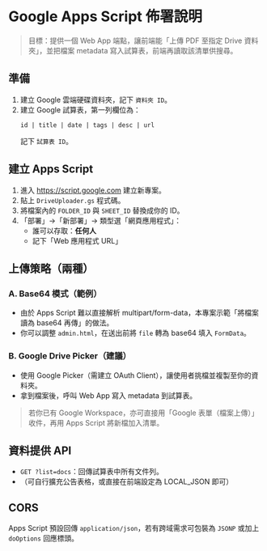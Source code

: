 # Google Apps Script 佈署說明

> 目標：提供一個 Web App 端點，讓前端能「上傳 PDF 至指定 Drive 資料夾」，並把檔案 metadata 寫入試算表，前端再讀取該清單供搜尋。

## 準備
1. 建立 Google 雲端硬碟資料夾，記下 `資料夾 ID`。
2. 建立 Google 試算表，第一列欄位為：
   ```
   id | title | date | tags | desc | url
   ```
   記下 `試算表 ID`。

## 建立 Apps Script
1. 進入 <https://script.google.com> 建立新專案。
2. 貼上 `DriveUploader.gs` 程式碼。
3. 將檔案內的 `FOLDER_ID` 與 `SHEET_ID` 替換成你的 ID。
4. 「部署」→「新部署」→ 類型選「網頁應用程式」：
   - 誰可以存取：**任何人**
   - 記下「Web 應用程式 URL」

## 上傳策略（兩種）
### A. Base64 模式（範例）
- 由於 Apps Script 難以直接解析 multipart/form-data，本專案示範「將檔案讀為 base64 再傳」的做法。
- 你可以調整 `admin.html`，在送出前將 `file` 轉為 base64 填入 `FormData`。

### B. Google Drive Picker（建議）
- 使用 Google Picker（需建立 OAuth Client），讓使用者挑檔並複製至你的資料夾。
- 拿到檔案後，呼叫 Web App 寫入 metadata 到試算表。

> 若你已有 Google Workspace，亦可直接用「Google 表單（檔案上傳）」收件，再用 Apps Script 將新檔加入清單。

## 資料提供 API
- `GET ?list=docs`：回傳試算表中所有文件列。
- （可自行擴充公告表格，或直接在前端設定為 LOCAL_JSON 即可）

## CORS
Apps Script 預設回傳 `application/json`，若有跨域需求可包裝為 `JSONP` 或加上 `doOptions` 回應標頭。
